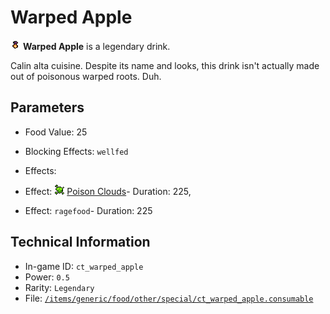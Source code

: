# Warped Apple

<img src="https://raw.githubusercontent.com/Ceterai/Enternia/main/items/generic/food/other/special/ct_warped_apple.png" alt="Warped Apple icon" loading="lazy" height=16px width="auto" /> **Warped Apple** is a legendary drink.

Calin alta cuisine. Despite its name and looks, this drink isn't actually made out of poisonous warped roots. Duh.

## Parameters

- Food Value: 25
- Blocking Effects: `wellfed`
- Effects: 

- Effect: <img src="https://raw.githubusercontent.com/Ceterai/Enternia/main/stats/effects/ct_poisoncloud.png" alt="Poison Clouds icon" loading="lazy" height=16px width="auto" /> [Poison Clouds](https://ceterai.github.io/MyEnternia/Wiki/PoisonClouds)- Duration: 225, 

- Effect: `ragefood`- Duration: 225

## Technical Information

- In-game ID: `ct_warped_apple`
- Power: `0.5`
- Rarity: `Legendary`
- File: [`/items/generic/food/other/special/ct_warped_apple.consumable`](https://github.com/Ceterai/Enternia/blob/main/items/generic/food/other/special/ct_warped_apple.consumable)
